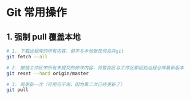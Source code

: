 # Git 常用操作

## 1. 强制 pull 覆盖本地

```bash
# 1. 下载远程库的所有内容，但不与本地做任何合并git
git fetch --all

# 2. 撤销工作区中所有未提交的修改内容，将暂存区与工作区都回到远程仓库最新版本
git reset --hard origin/master

# 3. 再更新一次（可用可不用，因为第二次已经更新了）
git pull
```

